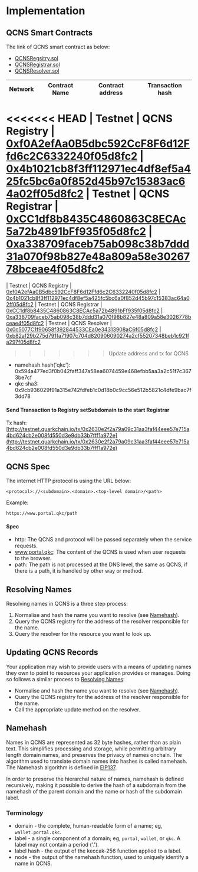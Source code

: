 # Implementation

## QCNS Smart Contracts

The link of QCNS smart contract as below:
- [QCNSRegsitry.sol](../qcns/QCNSRegistry.sol)
- [QCNSRegistrar.sol](../qcns/QCNSRegistrar.sol)
- [QCNSResolver.sol](../qcns/QCNSResolver.sol)

| Network    | Contract Name | Contract address                                   | Transaction hash
|------------|---------------|----------------------------------------------------|---------------------
<<<<<<< HEAD
| Testnet    | QCNS Registry | [0xf0A2efAa0B5dbc592CcF8F6d12Ffd6c2C6332240f05d8fc2](http://testnet.quarkchain.io/address/0x74ee06CbfCB7BDfAf92e1114EA023fe2D5e420a4fF1a972e) | [0x4b1021cb8f3ff112971ec4df8ef5a425fc5bc6a0f852d45b97c15383ac64a02ff05d8fc2](http://testnet.quarkchain.io/tx/0x4b1021cb8f3ff112971ec4df8ef5a425fc5bc6a0f852d45b97c15383ac64a02ff05d8fc2)
| Testnet    | QCNS Registrar | [0xCC1df8b8435C4860863C8ECAc5a72b4891bFf935f05d8fc2](http://testnet.quarkchain.io/address/0xEc9d53375ddD7E4b568F7c6190aFdf685c4e9C6BfF1a972e) | [0xa338709faceb75ab098c38b7ddd31a070f98b827e48a809a58e3026778bceae4f05d8fc2](http://testnet.quarkchain.io/tx/0xa338709faceb75ab098c38b7ddd31a070f98b827e48a809a58e3026778bceae4f05d8fc2)
=======
| Testnet    | QCNS Registry | [0xf0A2efAa0B5dbc592CcF8F6d12Ffd6c2C6332240f05d8fc2](http://testnet.quarkchain.io/address/0xf0A2efAa0B5dbc592CcF8F6d12Ffd6c2C6332240f05d8fc2) | [0x4b1021cb8f3ff112971ec4df8ef5a425fc5bc6a0f852d45b97c15383ac64a02ff05d8fc2](http://testnet.quarkchain.io/tx/0x4b1021cb8f3ff112971ec4df8ef5a425fc5bc6a0f852d45b97c15383ac64a02ff05d8fc2)
| Testnet    | QCNS Registrar | [0xCC1df8b8435C4860863C8ECAc5a72b4891bFf935f05d8fc2](http://testnet.quarkchain.io/address/0xCC1df8b8435C4860863C8ECAc5a72b4891bFf935f05d8fc2) | [0xa338709faceb75ab098c38b7ddd31a070f98b827e48a809a58e3026778bceae4f05d8fc2](http://testnet.quarkchain.io/tx/0xa338709faceb75ab098c38b7ddd31a070f98b827e48a809a58e3026778bceae4f05d8fc2)
| Testnet    | QCNS Resolver | [0x0c5077C1f90658f392844533CEa0e34313908aC6f05d8fc2](http://testnet.quarkchain.io/address/0x0c5077C1f90658f392844533CEa0e34313908aC6f05d8fc2) | [0xb82af29b275d791fa71907c704d820906090274a2cf55207348beb1c921fa297f05d8fc2](https://testnet.quarkchain.io/tx/0xb82af29b275d791fa71907c704d820906090274a2cf55207348beb1c921fa297f05d8fc2)
>>>>>>> Update address and tx for QCNS

- namehash.hash('qkc'): 0x594a477ed3f0b042faff347a58ea6074459e468efbb5aa3a2c51f7c3673be7cf
- qkc sha3: 0x9cb936029f91a315e742fdfeb1c0d18b0c9cc56e512b5821c4dfe9bac7f3dd78

#### Send Transaction to Registry setSubdomain to the start Registrar
Tx hash: [http://testnet.quarkchain.io/tx/0x2630e2f2a79a09c31aa3faf44eee57e715a4bd624cb2e008fd550d3e9db33b7fff1a972e](http://testnet.quarkchain.io/tx/0x2630e2f2a79a09c31aa3faf44eee57e715a4bd624cb2e008fd550d3e9db33b7fff1a972e)


## QCNS Spec

The internet HTTP protocol is using the URL below:

```
<protocol>://<subdomain>.<domain>.<top-level domain>/<path>
```

Example:
```
https://www.portal.qkc/path
```

#### Spec
- http: The QCNS and protocol will be passed separately when the service requests.
- www.portal.qkc: The content of the QCNS is used when user requests to the browser.
- path: The path is not processed at the DNS level, the same as QCNS, if there is a path, it is handled by other way or method.

## Resolving Names
Resolving names in QCNS is a three step process:
1. Normalise and hash the name you want to resolve (see [Namehash](#namehash)).
2. Query the QCNS registry for the address of the resolver responsible for the name.
3. Query the resolver for the resource you want to look up.

## Updating QCNS Records
Your application may wish to provide users with a means of updating names they own to point to resources your application provides or manages. Doing so follows a similar process to [Resolving Names](#resolving-names):

- Normalise and hash the name you want to resolve (see [Namehash](#namehash)).
- Query the QCNS registry for the address of the resolver responsible for the name.
- Call the appropriate update method on the resolver.

## Namehash
Names in QCNS are represented as 32 byte hashes, rather than as plain text. This simplifies processing and storage, while permitting arbitrary length domain names, and preserves the privacy of names onchain. The algorithm used to translate domain names into hashes is called namehash. The Namehash algorithm is defined in [EIP137](https://github.com/ethereum/EIPs/blob/master/EIPS/eip-137.md).

In order to preserve the hierarchal nature of names, namehash is defined recursively, making it possible to derive the hash of a subdomain from the namehash of the parent domain and the name or hash of the subdomain label.

### Terminology
- domain - the complete, human-readable form of a name; eg, `wallet.portal.qkc`.
- label - a single component of a domain; eg, `portal`, `wallet`, or `qkc`. A label may not contain a period ('.').
- label hash - the output of the keccak-256 function applied to a label.
- node - the output of the namehash function, used to uniquely identify a name in QCNS.
